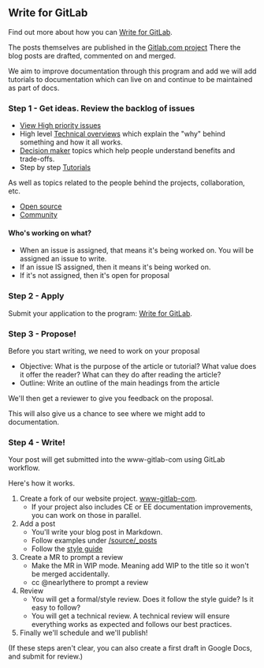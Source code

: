 ## Write for GitLab

Find out more about how you can [Write for GitLab](https://about.gitlab.com/community/writers/).

The posts themselves are published in the [Gitlab.com project](https://gitlab.com/gitlab-com/www-gitlab-com)
There the blog posts are drafted, commented on and merged. 

We aim to improve documentation through this program and add we will add tutorials to
documentation which can live on and continue to be maintained as part of
docs. 

### Step 1 - Get ideas. Review the backlog of issues

* [View High priority issues](https://gitlab.com/gitlab-com/blog-posts/issues?label_name=High+priority)
* High level [Technical overviews](https://gitlab.com/gitlab-com/blog-posts/issues?label_name=Technical+overview) which explain the "why" behind something and how it all works.
* [Decision maker](https://gitlab.com/gitlab-com/blog-posts/issues?label_name=Decision+maker) topics which help people understand benefits and trade-offs.
* Step by step [Tutorials](https://gitlab.com/gitlab-com/blog-posts/issues?label_name=Tutorial)

As well as topics related to the people behind the projects, collaboration, etc. 

* [Open source](https://gitlab.com/gitlab-com/blog-posts/issues?label_name=Open+source)
* [Community](https://gitlab.com/gitlab-com/blog-posts/issues?label_name=Community)

#### Who's working on what?

- When an issue is assigned, that means it's being worked on. You will be assigned an issue to write. 
- If an issue IS assigned, then it means it's being worked on. 
- If it's not assigned, then it's open for proposal

### Step 2 - Apply

Submit your application to the program: [Write for GitLab](https://about.gitlab.com/community/writers/).

### Step 3 - Propose! 

Before you start writing, we need to work on your proposal

- Objective: What is the purpose of the article or tutorial?
What value does it offer the reader?
What can they do after reading the article?
- Outline: Write an outline of the main headings from the article

We'll then get a reviewer to give you feedback on the proposal. 

This will also give us a chance to see where we might add to documentation.

### Step 4 - Write!

Your post will get submitted into the www-gitlab-com using GitLab workflow. 

Here's how it works. 

1. Create a fork of our website project. [www-gitlab-com](https://gitlab.com/gitlab-com/www-gitlab-com).
    - If your project also includes CE or EE documentation improvements, you can work
    on those in parallel.
2. Add a post
    - You'll write your blog post in Markdown. 
    - Follow examples under [/source/_posts](https://gitlab.com/gitlab-com/www-gitlab-com/tree/master/source/_posts)
    - Follow the [style guide](https://gitlab.com/gitlab-com/blog-posts/blob/master/STYLEGUIDE.md)
3. Create a MR to prompt a review
    - Make the MR in WIP mode. Meaning add WIP to the title so it won't be merged accidentally. 
    - cc @nearlythere to prompt a review
4. Review
    - You will get a formal/style review. Does it follow the style guide? Is it easy to follow?
    - You will get a technical review. A technical review will ensure everything works as expected and follows our best practices.
5. Finally we'll schedule and we'll publish!

(If these steps aren't clear, you can also create a 
first draft in Google Docs, and submit for review.)
